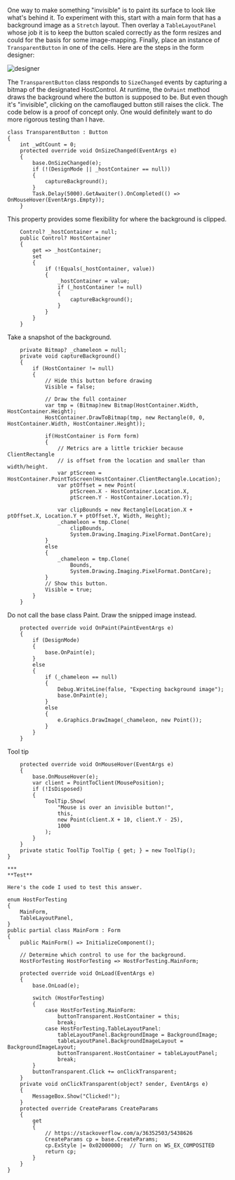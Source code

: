 One way to make something "invisible" is to paint its surface to look like what's behind it. To experiment with this, start with a main form that has a background image as a `Stretch` layout. Then overlay a `TableLayoutPanel` whose job it is to keep the button scaled correctly as the form resizes and could for the basis for some image-mapping.  Finally, place an instance of `TransparentButton` in one of the cells. Here are the steps in the form designer:

![designer]()

The `TransparentButton` class responds to `SizeChanged` events by capturing a bitmap of the designated HostControl. At runtime, the `OnPaint` method draws the background where the button is supposed to be. But even though it's "invisible", clicking on the camoflauged button still raises the click. The code below is a proof of concept only. One would definitely want to do more rigorous testing than I have.



    class TransparentButton : Button
    {
        int _wdtCount = 0;
        protected override void OnSizeChanged(EventArgs e)
        {
            base.OnSizeChanged(e);
            if (!(DesignMode || _hostContainer == null)) 
            { 
                captureBackground();
            }
            Task.Delay(5000).GetAwaiter().OnCompleted(() => OnMouseHover(EventArgs.Empty));
        }

This property provides some flexibility for where the background is clipped.

        Control? _hostContainer = null;
        public Control? HostContainer
        {
            get => _hostContainer;
            set
            {
                if (!Equals(_hostContainer, value))
                {
                    _hostContainer = value;
                    if (_hostContainer != null)
                    {
                        captureBackground();
                    }
                }
            }
        }

Take a snapshot of the background.

        private Bitmap? _chameleon = null;
        private void captureBackground()
        {
            if (HostContainer != null)
            {
                // Hide this button before drawing
                Visible = false;

                // Draw the full container
                var tmp = (Bitmap)new Bitmap(HostContainer.Width, HostContainer.Height);
                HostContainer.DrawToBitmap(tmp, new Rectangle(0, 0, HostContainer.Width, HostContainer.Height));
                
                if(HostContainer is Form form)
                {
                    // Metrics are a little trickier because ClientRectangle
                    // is offset from the location and smaller than width/height.
                    var ptScreen = HostContainer.PointToScreen(HostContainer.ClientRectangle.Location);
                    var ptOffset = new Point(
                        ptScreen.X - HostContainer.Location.X,
                        ptScreen.Y - HostContainer.Location.Y);

                    var clipBounds = new Rectangle(Location.X + ptOffset.X, Location.Y + ptOffset.Y, Width, Height);
                    _chameleon = tmp.Clone(
                        clipBounds, 
                        System.Drawing.Imaging.PixelFormat.DontCare);
                }
                else
                {
                    _chameleon = tmp.Clone(
                        Bounds,
                        System.Drawing.Imaging.PixelFormat.DontCare);
                }
                // Show this button.
                Visible = true;
            }
        }

Do not call the base class Paint. Draw the snipped image instead.

        protected override void OnPaint(PaintEventArgs e)
        {
            if (DesignMode)
            {
                base.OnPaint(e);
            }
            else
            {
                if (_chameleon == null)
                {
                    Debug.WriteLine(false, "Expecting background image");
                    base.OnPaint(e);
                }
                else
                {
                    e.Graphics.DrawImage(_chameleon, new Point());
                }
            }
        }

Tool tip

        protected override void OnMouseHover(EventArgs e)
        {
            base.OnMouseHover(e);
            var client = PointToClient(MousePosition);
            if (!IsDisposed)
            {
                ToolTip.Show(
                    "Mouse is over an invisible button!",
                    this,
                    new Point(client.X + 10, client.Y - 25),
                    1000
                );
            }
        }
        private static ToolTip ToolTip { get; } = new ToolTip();
    }

    ***
    **Test**

    Here's the code I used to test this answer. 

    enum HostForTesting
    {
        MainForm,
        TableLayoutPanel,
    }
    public partial class MainForm : Form
    {
        public MainForm() => InitializeComponent();

        // Determine which control to use for the background.
        HostForTesting HostForTesting => HostForTesting.MainForm;
       
        protected override void OnLoad(EventArgs e)
        {
            base.OnLoad(e);

            switch (HostForTesting)
            {
                case HostForTesting.MainForm:
                    buttonTransparent.HostContainer = this;
                    break;
                case HostForTesting.TableLayoutPanel:
                    tableLayoutPanel.BackgroundImage = BackgroundImage;
                    tableLayoutPanel.BackgroundImageLayout = BackgroundImageLayout;
                    buttonTransparent.HostContainer = tableLayoutPanel;
                    break;
            }
            buttonTransparent.Click += onClickTransparent;
        }
        private void onClickTransparent(object? sender, EventArgs e)
        {
            MessageBox.Show("Clicked!");
        }
        protected override CreateParams CreateParams
        {
            get
            {
                // https://stackoverflow.com/a/36352503/5438626
                CreateParams cp = base.CreateParams;
                cp.ExStyle |= 0x02000000;  // Turn on WS_EX_COMPOSITED
                return cp;
            }
        }
    }